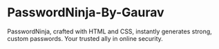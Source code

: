 # PasswordNinja-By-Gaurav
PasswordNinja, crafted with HTML and CSS, instantly generates strong, custom passwords. Your trusted ally in online security.
